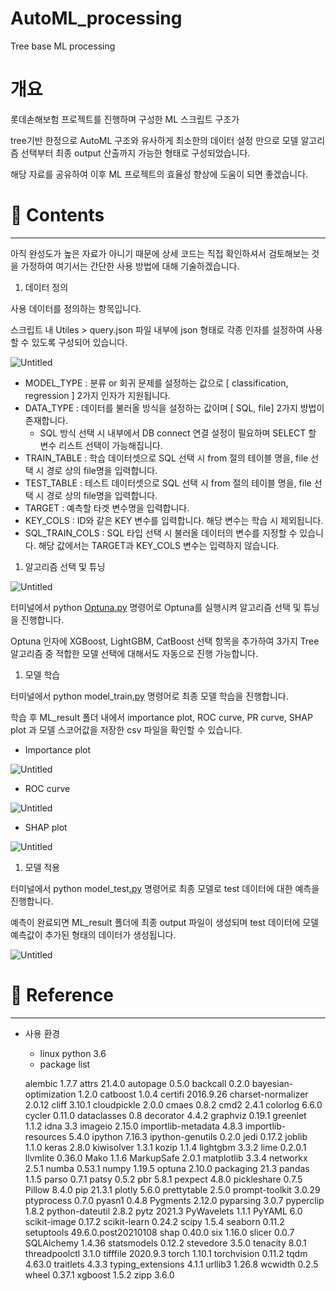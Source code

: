 # AutoML_processing
Tree base ML processing
# 개요

롯데손해보험 프로젝트를 진행하며 구성한 ML 스크립트 구조가

tree기반 한정으로 AutoML 구조와 유사하게 최소한의 데이터 설정 만으로 모델 알고리즘 선택부터 최종 output 산출까지 가능한 형태로 구성되었습니다.

해당 자료를 공유하여 이후 ML 프로젝트의 효율성 향상에 도움이 되면 좋겠습니다.

# 📃 Contents

---

아직 완성도가 높은 자료가 아니기 때문에 상세 코드는 직접 확인하셔서 검토해보는 것을 가정하여 여기서는 간단한 사용 방법에 대해 기술하겠습니다.

1. 데이터 정의

사용 데이터를 정의하는 항목입니다.

스크립트 내 Utiles > query.json 파일 내부에 json 형태로 각종 인자를 설정하여 사용할 수 있도록 구성되어 있습니다.

![Untitled](https://s3-us-west-2.amazonaws.com/secure.notion-static.com/c32f1b73-72de-47e2-80d5-83967eb62874/Untitled.png)

- MODEL_TYPE : 분류 or 회귀 문제를 설정하는 값으로 [ classification, regression ] 2가지 인자가 지원됩니다.
- DATA_TYPE : 데이터를 불러올 방식을 설정하는 값이며 [ SQL, file] 2가지 방법이 존재합니다.
    - SQL 방식 선택 시 내부에서 DB connect 연결 설정이 필요하며 SELECT 할 변수 리스트 선택이 가능해집니다.
- TRAIN_TABLE : 학습 데이터셋으로 SQL 선택 시 from 절의 테이블 명을, file 선택 시 경로 상의 file명을 입력합니다.
- TEST_TABLE : 테스트 데이터셋으로 SQL 선택 시 from 절의 테이블 명을, file 선택 시 경로 상의 file명을 입력합니다.
- TARGET : 예측할 타겟 변수명을 입력합니다.
- KEY_COLS : ID와 같은 KEY 변수를 입력합니다. 해당 변수는 학습 시 제외됩니다.
- SQL_TRAIN_COLS : SQL 타입 선택 시 불러올 데이터의 변수를 지정할 수 있습니다. 해당 값에서는 TARGET과 KEY_COLS 변수는 입력하지 않습니다.

1. 알고리즘 선택 및 튜닝

![Untitled](https://s3-us-west-2.amazonaws.com/secure.notion-static.com/911258ee-5431-4068-9597-c456ad86155d/Untitled.png)

터미널에서 python [Optuna.py](http://Optuna.py) 명령어로 Optuna를 실행시켜 알고리즘 선택 및 튜닝을 진행합니다.

Optuna 인자에 XGBoost, LightGBM, CatBoost 선택 항목을 추가하여 3가지 Tree 알고리즘 중 적합한 모델 선택에 대해서도 자동으로 진행 가능합니다.

1. 모델 학습

터미널에서 python model_train[.py](http://Optuna.py) 명령어로 최종 모델 학습을 진행합니다.

학습 후 ML_result 폴더 내에서 importance plot, ROC curve, PR curve, SHAP plot 과 모델 스코어값을 저장한 csv 파일을 확인할 수 있습니다.

- Importance plot

![Untitled](https://s3-us-west-2.amazonaws.com/secure.notion-static.com/95db78c3-95d9-433f-9a02-8ae10d997292/Untitled.png)

- ROC curve

![Untitled](https://s3-us-west-2.amazonaws.com/secure.notion-static.com/fd3d6ed0-609d-4742-80da-c12212e64ee6/Untitled.png)

- SHAP plot

![Untitled](https://s3-us-west-2.amazonaws.com/secure.notion-static.com/ae95eca2-a0d0-489d-b707-2498fbe770df/Untitled.png)

1. 모델 적용

터미널에서 python model_test[.py](http://Optuna.py) 명령어로 최종 모델로 test 데이터에 대한 예측을 진행합니다.

예측이 완료되면 ML_result 폴더에 최종 output 파일이 생성되며 test 데이터에 모델 예측값이 추가된 형태의 데이터가 생성됩니다.

![Untitled](https://s3-us-west-2.amazonaws.com/secure.notion-static.com/2f10083e-3b5f-4e3b-baca-c0e82166cb09/Untitled.png)

# 🌈 Reference

---

- 사용 환경
    - linux python 3.6
    - package list
    
    alembic               1.7.7
    attrs                 21.4.0
    autopage              0.5.0
    backcall              0.2.0
    bayesian-optimization 1.2.0
    catboost              1.0.4
    certifi               2016.9.26
    charset-normalizer    2.0.12
    cliff                 3.10.1
    cloudpickle           2.0.0
    cmaes                 0.8.2
    cmd2                  2.4.1
    colorlog              6.6.0
    cycler                0.11.0
    dataclasses           0.8
    decorator             4.4.2
    graphviz              0.19.1
    greenlet              1.1.2
    idna                  3.3
    imageio               2.15.0
    importlib-metadata    4.8.3
    importlib-resources   5.4.0
    ipython               7.16.3
    ipython-genutils      0.2.0
    jedi                  0.17.2
    joblib                1.1.0
    keras                 2.8.0
    kiwisolver            1.3.1
    kozip                 1.1.4
    lightgbm              3.3.2
    lime                  0.2.0.1
    llvmlite              0.36.0
    Mako                  1.1.6
    MarkupSafe            2.0.1
    matplotlib            3.3.4
    networkx              2.5.1
    numba                 0.53.1
    numpy                 1.19.5
    optuna                2.10.0
    packaging             21.3
    pandas                1.1.5
    parso                 0.7.1
    patsy                 0.5.2
    pbr                   5.8.1
    pexpect               4.8.0
    pickleshare           0.7.5
    Pillow                8.4.0
    pip                   21.3.1
    plotly                5.6.0
    prettytable           2.5.0
    prompt-toolkit        3.0.29
    ptyprocess            0.7.0
    pyasn1                0.4.8
    Pygments              2.12.0
    pyparsing             3.0.7
    pyperclip             1.8.2
    python-dateutil       2.8.2
    pytz                  2021.3
    PyWavelets            1.1.1
    PyYAML                6.0
    scikit-image          0.17.2
    scikit-learn          0.24.2
    scipy                 1.5.4
    seaborn               0.11.2
    setuptools            49.6.0.post20210108
    shap                  0.40.0
    six                   1.16.0
    slicer                0.0.7
    SQLAlchemy            1.4.36
    statsmodels           0.12.2
    stevedore             3.5.0
    tenacity              8.0.1
    threadpoolctl         3.1.0
    tifffile              2020.9.3
    torch                 1.10.1
    torchvision           0.11.2
    tqdm                  4.63.0
    traitlets             4.3.3
    typing_extensions     4.1.1
    urllib3               1.26.8
    wcwidth               0.2.5
    wheel                 0.37.1
    xgboost               1.5.2
    zipp                  3.6.0
